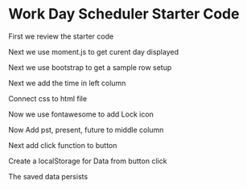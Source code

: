 # Work Day Scheduler Starter Code

First we review the starter code

Next we use moment.js to get curent day displayed

Next we use bootstrap to get a sample row setup

Next we add the time in left column

Connect css to html file

Now we use fontawesome to add Lock icon

Now Add pst, present, future to middle column

Next add click function to button

Create a localStorage for Data from button click

The saved data persists
